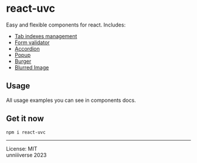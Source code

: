 # react-uvc
Easy and flexible components for react. Includes: 
+ [Tab indexes management](https://github.com/unniiiverse/react-uvc/tree/main/docs/functions.md#tabindexes)
+ [Form validator](https://github.com/unniiiverse/react-uvc/tree/main/docs/validator.md/)
+ [Accordion](https://github.com/unniiiverse/react-uvc/tree/main/docs/accordion.md/)
+ [Popup](https://github.com/unniiiverse/react-uvc/tree/main/docs/popup.md/)
+ [Burger](https://github.com/unniiiverse/react-uvc/tree/main/docs/burger.md/)
+ [Blurred Image](https://github.com/unniiiverse/react-uvc/tree/main/docs/blimage.md/)
<!-- + [Tabs](https://github.com/unniiiverse/react-uvc/tree/main/docs/tabs.md/) -->

## Usage
All usage examples you can see in components docs.

## Get it now
```
npm i react-uvc
```

<hr>

License: MIT <br>
unniiiverse 2023 